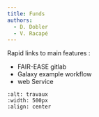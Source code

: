 ```yaml
---
title: Funds
authors:
  - D. Dobler
  - V. Racapé
---
```



Rapid links to main features : 
* FAIR-EASE gitlab
* Galaxy example workflow
* web Service



```{image}  https://github.com/fair-ease/book-ocean-bgc/blob/vracape/embedded-ressources/sign-2408065_1280.png
:alt: travaux
:width: 500px
:align: center
```
